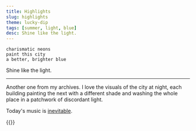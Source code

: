 ```yaml
---
title: Highlights
slug: highlights
theme: lucky-dip
tags: [summer, light, blue]
desc: Shine like the light.
---
```


```
charismatic neons
paint this city
a better, brighter blue
```

Shine like the light.

<!--more-->

---

Another one from my archives.
I love the visuals of the city at night, each building painting the next with a different shade and washing the whole place in a patchwork of discordant light.

Today's music is [inevitable][1].

{{<youtube Imixg3jrJS8>}}

[1]: https://www.youtube.com/watch?v=Imixg3jrJS8
